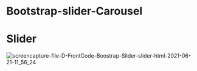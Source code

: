 # Bootstrap-slider-Carousel
# Slider
![screencapture-file-D-FrontCode-Boostrap-Slider-slider-html-2021-06-21-11_56_24](https://user-images.githubusercontent.com/83724436/122716371-cb68e800-d287-11eb-8dc0-7b15f5ec71cb.png)

